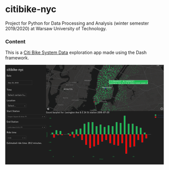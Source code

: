# citibike-nyc

Project for Python for Data Processing and Analysis (winter semester 2019/2020) at Warsaw University of Technology.


### Content




This is a [Citi Bike System Data](https://www.citibikenyc.com/system-data) exploration app made using the Dash framework. 

![app.png](https://github.com/jakubkala/citibike-nyc/blob/master/app.png)
